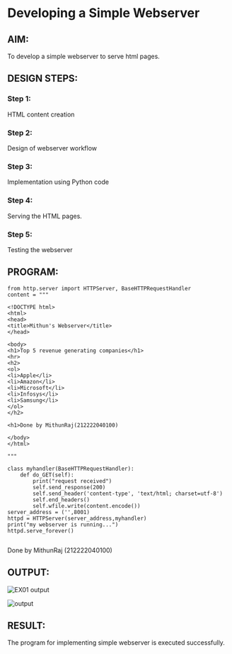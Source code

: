 # Developing a Simple Webserver
## AIM:
To develop a simple webserver to serve html pages.

## DESIGN STEPS:
### Step 1: 
HTML content creation
### Step 2:
Design of webserver workflow
### Step 3:
Implementation using Python code
### Step 4:
Serving the HTML pages.
### Step 5:
Testing the webserver

## PROGRAM:
```
from http.server import HTTPServer, BaseHTTPRequestHandler
content = """

<!DOCTYPE html>
<html>
<head>
<title>Mithun's Webserver</title>
</head>

<body>
<h1>Top 5 revenue generating companies</h1>
<hr>
<h2>
<ol>
<li>Apple</li>
<li>Amazon</li>
<li>Microsoft</li>
<li>Infosys</li>
<li>Samsung</li>
</ol>
</h2>   

<h1>Done by MithunRaj(212222040100)

</body>
</html>

"""

class myhandler(BaseHTTPRequestHandler):
    def do_GET(self):
        print("request received")
        self.send_response(200)
        self.send_header('content-type', 'text/html; charset=utf-8')
        self.end_headers()
        self.wfile.write(content.encode())
server_address = ('',8001)
httpd = HTTPServer(server_address,myhandler)
print("my webserver is running...")
httpd.serve_forever()


```

Done by MithunRaj (212222040100)
## OUTPUT:
![EX01 output](https://github.com/Mithunlavanyaraj/simplewebserver/assets/120077786/86f43494-fd46-4725-9dcb-40cb4ab75e53)

![output](https://github.com/Mithunlavanyaraj/simplewebserver/assets/120077786/68c0fbb0-0032-4bc9-9b81-de2e137158bc)


## RESULT:
The program for implementing simple webserver is executed successfully.
